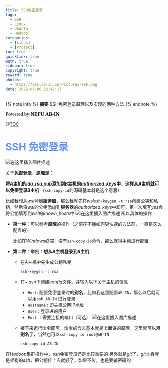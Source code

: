 ```yaml
---
title: SSH免密登录
tags:
  - SSH
  - Linux
  - Ubuntu
  - Hadoop
categories:
  - [Linux]
  - [Project]
toc: true
quicklink: true
math: true
sidebar: true
copyright: true
reward: true
photos:
  - https://oss.ab-in.cn/Pictures/ssh.png
date: 2022-01-06 22:42:27
---
```


{% note info %}
**摘要**
SSH免密登录原理以及实现的两种方法
{% endnote %}
<!-- more -->

<font color=#000000	size=3 face=楷体>Powered by:**NEFU AB-IN**</font>

@[TOC](文章目录)	


# <font color=#6495ED size=6>SSH 免密登录</font>

![在这里插入图片描述](https://img-blog.csdnimg.cn/5aa0a19ede5047538fa0c3ebe55a9fe3.png?x-oss-process=image/watermark,type_ZHJvaWRzYW5zZmFsbGJhY2s,shadow_50,text_Q1NETiBATkVGVSBBQl9JTg==,size_20,color_FFFFFF,t_70,g_se,x_16)


关于**免密登录**，**原理是**：

**将$A$主机的$ida\_rsa.pub$添加到$B$主机的$authorized\_keys$中，这样从$A$主机就可以免密登录$B$主机** （`ssh-copy-id`的源码基本就是这个意思）

比如我想从$wsl$登到**服务器**，那么我就先在$wsl$`ssh-keygen -t rsa`创建公钥和私钥，然后将$wsl$的公钥添加到**服务器**的$authorized\_keys$中即可，第一次填写$yes$会将公钥填写到$wsl$的$known\_hosts$中
![在这里插入图片描述](https://img-blog.csdnimg.cn/b89b489baae141909de1b21f0e948221.png?x-oss-process=image/watermark,type_ZHJvaWRzYW5zZmFsbGJhY2s,shadow_50,text_Q1NETiBATkVGVSBBQl9JTg==,size_20,color_FFFFFF,t_70,g_se,x_16)
所以具体的操作：
* **第一种**：可以参考**原理**的操作（之前在不懂如何更快速的方法前，一直是这么配置的） 
 
 	比如在$Windows$终端，没有`ssh-copy-id`命令，那么就得手动进行配置
* **第二种**：举例：**想从$A$主机登录到$B$主机**
	* 在$A$主机中先生成公钥私钥
	 

		```bash
		ssh-keygen -t rsa
		```
	*	在~.ssh下创建$config$文件，并输入以下关于主机的信息
		* `Host`: 配置免密登录时的**别名**，比如我这里配置`AB-IN`，那么以后就可以用`ssh AB-IN` 进行登录
		* `Hostname` : 即主机公网IP地址
		* `User` : 登录进的用户
		* `Port` ：需要连接的端口（可选）
	 ![在这里插入图片描述](https://img-blog.csdnimg.cn/d39306903c454cb987e4e2e5bc0995c5.png?x-oss-process=image/watermark,type_ZHJvaWRzYW5zZmFsbGJhY2s,shadow_50,text_Q1NETiBATkVGVSBBQi1JTg==,size_20,color_FFFFFF,t_70,g_se,x_16)

	* 接下来运行命令即可，命令的含义基本就是上面讲的原理，这里就可以用**别名**了，当然也可以`ssh-copy-id root@AB-IN`
	 

		```bash
		ssh-copy-id AB-IN
		```

 
	

在$Hadoop$集群操作中，$ssh$免密登录还是比较重要的
另外就是$git$了，$git$本身就是架构的$ssh$，把公钥传上去就好了，如果不传，也是要输密码的

  

